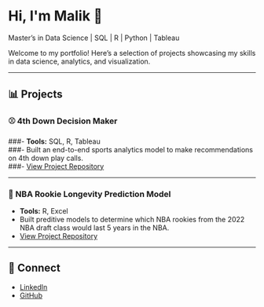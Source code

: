 # Hi, I'm Malik 👋  
Master’s in Data Science | SQL | R | Python | Tableau  

Welcome to my portfolio! Here’s a selection of projects showcasing my skills in data science, analytics, and visualization.  

---

## 📊 Projects  

### ⚾ 4th Down Decision Maker  
###- **Tools:** SQL, R, Tableau  
###- Built an end-to-end sports analytics model to make recommendations on 4th down play calls.  
###- [View Project Repository](https://github.com/yourusername/4th-down-decision-maker)  

---

### 🚚 NBA Rookie Longevity Prediction Model
- **Tools:** R, Excel  
- Built preditive models to determine which NBA rookies from the 2022 NBA draft class would last 5 years in the NBA.
- [View Project Repository](https://github.com/malikyehia/NBA-Rookie-Predictive-Model)  

---

## 🔗 Connect  
- [LinkedIn](https://www.linkedin.com/in/malik-yehia/)  
- [GitHub](https://github.com/malikyehia)  
